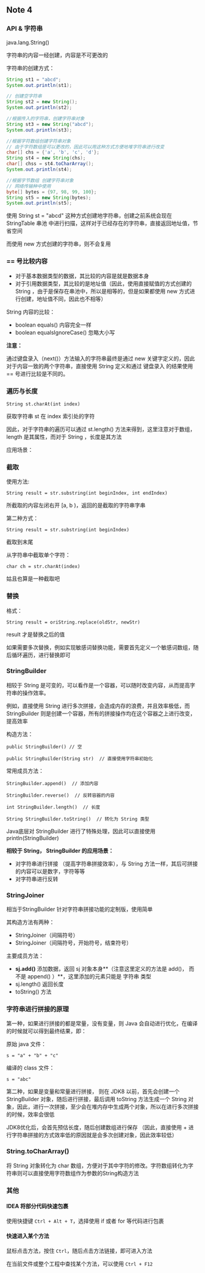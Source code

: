 ## Note 4

### API & 字符串

java.lang.String()

字符串的内容一经创建，内容是不可更改的

字符串的创建方式：

```java
String st1 = "abcd";
System.out.println(st1);

// 创建空字符串
String st2 = new String();
System.out.println(st2);

//根据传入的字符串，创建字符串对象
String st3 = new String("abcd");
System.out.println(st3);

//根据字符数组创建字符串对象
// 由于字符数组是可以更改的，因此可以用这种方式方便地堆字符串进行改变
char[] chs = {'a', 'b', 'c', 'd'};
String st4 = new String(chs);
char[] chss = st4.toCharArray();
System.out.println(st4);

//根据字节数组 创建字符串对象
// 网络传输种中使用
byte[] bytes = {97, 98, 99, 100};
String st5 = new String(bytes);
System.out.println(st5);
```

使用 String st = "abcd" 这种方式创建地字符串，创建之前系统会现在 StringTable  串池 中进行扫描，这样对于已经存在的字符串，直接返回地址值，节省空间

而使用 new 方式创建的字符串，则不会复用



### == 号比较内容

- 对于基本数据类型的数据，其比较的内容是就是数据本身
- 对于引用数据类型，其比较的是地址值（因此，使用直接赋值的方式创建的 String ，由于是保存在串池中，所以是相等的，但是如果都使用 new 方式进行创建，地址值不同，因此也不相等）

String 内容的比较：

- boolean equals()  内容完全一样
- boolean equalsIgnoreCase()  忽略大小写



**注意：**

通过键盘录入（next()）方法输入的字符串最终是通过 new 关键字定义的，因此对于内容一致的两个字符串，直接使用 String 定义和通过 键盘录入 的结果使用 == 号进行比较是不同的。



### 遍历与长度

```
String st.charAt(int index)
```

获取字符串 st 在 index 索引处的字符

因此，对于字符串的遍历可以通过 st.length() 方法来得到，这里注意对于数组，length 是其属性，而对于 String ，长度是其方法

应用场景：



### 截取

使用方法:

```
String result = str.substring(int beginIndex, int endIndex)
```

所截取的内容左闭右开 [a, b )，返回的是截取的字符串字串

第二种方式：

```
String result = str.substring(int beginIndex)
```

截取到末尾

从字符串中截取单个字符：

```
char ch = str.charAt(index)
```

姑且也算是一种截取吧



### 替换

格式：

```
String result = oriString.replace(oldStr, newStr)
```

result 才是替换之后的值

如果需要多次替换，例如实现敏感词替换功能，需要首先定义一个敏感词数组，随后循环遍历，进行替换即可



### StringBuilder

相较于 String 是可变的，可以看作是一个容器，可以随时改变内容，从而提高字符串的操作效率。

例如，直接使用 String 进行多次拼接，会造成内存的浪费，并且效率极低，而 StringBuilder 则是创建一个容器，所有的拼接操作均在这个容器之上进行改变，提高效率

构造方法：

```
public StringBuilder() // 空

public StringBuilder(String str)  // 直接使用字符串初始化
```

常用成员方法：

```
StringBuilder.append()  // 添加内容

StringBuilder.reverse()  // 反转容器的内容

int StringBuilder.length()  // 长度

String StringBuilder.toString()  // 转化为 String 类型
```

Java底层对 StringBuilder 进行了特殊处理，因此可以直接使用 println(StringBuilder) 

**相较于 String， StringBuilder 的应用场景：**

- 对字符串进行拼接 （提高字符串拼接效率），与 String 方法一样，其后可拼接的内容可以是数字，字符等等
- 对字符串进行反转



### StringJoiner

相当于StringBuilder 针对字符串拼接功能的定制版，使用简单

其构造方法有两种：

- StringJoiner（间隔符号）
- StringJoiner（间隔符号，开始符号，结束符号）

主要成员方法：

- **sj.add()** 添加数据，返回 sj 对象本身**（注意这里定义的方法是 add()， 而不是 append() ）**，这里添加的元素只能是 字符串 类型
- sj.length() 返回长度
- toString() 方法



### 字符串进行拼接的原理

第一种，如果进行拼接的都是常量，没有变量，则 Java 会自动进行优化，在编译的时候就可以得到最终结果，即：

原始 java 文件：

```
s = "a" + "b" + "c"
```

编译的 class 文件：

```
s = "abc"
```

第二种，如果是变量和常量进行拼接， 则在 JDK8 以前，首先会创建一个 StringBuilder 对象，随后进行拼接，最后调用 toString 方法生成一个 String 对象，因此，进行一次拼接，至少会在堆内存中生成两个对象，所以在进行多次拼接的时候，效率会很低

JDK8优化后，会首先预估长度，随后创建数组进行保存  （因此，直接使用 + 进行字符串拼接的方式效率低的原因就是会多次创建对象，因此效率较低）



### String.toCharArray()

将 String 对象转化为 char 数组，方便对于其中字符的修改。字符数组转化为字符串则可以直接使用字符数组作为参数的String构造方法





















### 其他

#### IDEA 将部分代码快速包裹

使用快捷键 `Ctrl + Alt + T`，选择使用 if 或者 for 等代码进行包裹



#### 快速进入某个方法

鼠标点击方法，按住 `Ctrl`，随后点击方法链接，即可进入方法

在当前文件或整个工程中查找某个方法，可以使用 `Ctrl + F12`